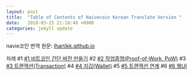 ```yaml
---
layout: post
title:  "Table of Contents of Naivecoin Korean Translate Version "
date:   2018-03-25 21:18:48 +0900
categories: jekyll update
---
```


navie코인 번역
원문: [lhartikk.github.io](https://lhartikk.github.io)

차례
#1 [#1 비트코인 간단 버전 만들기](https://newpouy.github.io/jekyll/update/2018/03/19/naivecoin-korean-translate-version.html)
#2 [#2 작업증명(Proof-of-Work, PoW)](https://newpouy.github.io/jekyll/update/2018/03/20/naivecoin-kr-translate-2.html)
#3 [#3 트랜잭션(Transaction)](https://newpouy.github.io/jekyll/update/2018/03/22/naivecoin-kr-translate-3.html)
#4 [#4 지갑(Wallet)](https://newpouy.github.io/jekyll/update/2018/03/24/naivecoin-kr-translate-4.html)
#5 [#5 트랜잭션 연계](https://newpouy.github.io/jekyll/update/2018/03/24/naivecoin-kr-translate-5.html)
#6 [#6 웹UI](https://newpouy.github.io/jekyll/update/2018/03/25/naivecoin-kr-translate-6.html)
